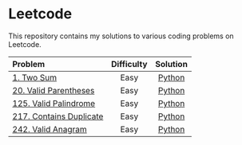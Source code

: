 # Leetcode

This repository contains my solutions to various coding problems on Leetcode.

| Problem                                                                                  | Difficulty |                                            Solution                                            |
| :--------------------------------------------------------------------------------------- | :--------: | :--------------------------------------------------------------------------------------------: |
| [1. Two Sum](https://leetcode.com/problems/two-sum/description/)                         |    Easy    |      [Python](https://github.com/daolivar/leetcode/blob/main/python/two_sum/solution.py)       |
| [20. Valid Parentheses](https://leetcode.com/problems/valid-parentheses/description/)    |    Easy    | [Python](https://github.com/daolivar/leetcode/blob/main/python/valid_parentheses/solution.py)  |
| [125. Valid Palindrome](https://leetcode.com/problems/valid-palindrome/description/)     |    Easy    |  [Python](https://github.com/daolivar/leetcode/blob/main/python/valid_palindrome/solution.py)  |
| [217. Contains Duplicate](https://leetcode.com/problems/contains-duplicate/description/) |    Easy    | [Python](https://github.com/daolivar/leetcode/blob/main/python/contains_duplicate/solution.py) |
| [242. Valid Anagram](https://leetcode.com/problems/valid-anagram/description/)           |    Easy    |   [Python](https://github.com/daolivar/leetcode/blob/main/python/valid_anagram/solution.py)    |

<!-- New Table Entry Template -->
<!-- | []() | ______ | [Python](https://github.com/daolivar/leetcode/blob/main/) | -->
